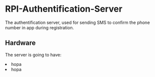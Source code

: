 <h1>RPI-Authentification-Server</h1>
<p>The authentification server, used for sending SMS to confirm the phone number in app during registration.</p>

<h2>Hardware</h2>
<p>The server is going to have:</p>
<li>hopa</li>
<li>hopa</li>
